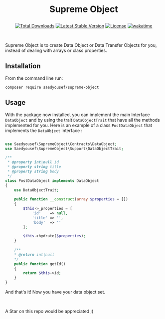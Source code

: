 <p align="center" style="font-size: 2em;font-weight: bold">Supreme Object</p>

<p align="center">
<a href="https://packagist.org/packages/saedyousef/supreme-object"><img src="https://img.shields.io/packagist/dt/saedyousef/supreme-object" alt="Total Downloads"></a>
<a href="https://packagist.org/packages/saedyousef/supreme-object"><img src="https://img.shields.io/packagist/v/saedyousef/supreme-object" alt="Latest Stable Version"></a>
<a href="https://packagist.org/packages/saedyousef/supreme-object"><img src="https://img.shields.io/packagist/l/saedyousef/supreme-object" alt="License"></a>
<a href="https://wakatime.com/badge/user/03bf07e2-4c78-4826-8603-8922f0241061/project/1f7337b7-1cbe-4337-9330-c3d2b293fd7c"><img src="https://wakatime.com/badge/user/03bf07e2-4c78-4826-8603-8922f0241061/project/1f7337b7-1cbe-4337-9330-c3d2b293fd7c.svg" alt="wakatime"></a>
</p>  
<br>

Supreme Object is to create Data Object or Data Transfer Objects for you, instead of dealing with arrays or class properties.

## Installation

From the command line run:

```
composer require saedyousef/supreme-object
```

## Usage

With the package now installed, you can implement the main Interface `DataObject` and by using the trait `DataObjectTrait` that have all the methods implemented for you.
Here is an example of a class `PostDataObject` that implements the `DataObject` interface :
```php

use Saedyousef\SupremeObject\Contracts\DataObject;
use Saedyousef\SupremeObject\Support\DataObjectTrait;

/**
 * @property int|null id
 * @property string title
 * @property string body 
 */
class PostDataObject implements DataObject
{
    use DataObjectTrait;
    
    public function __construct(array $properties = [])
    {
        $this->_properties = [
            'id'    => null,
            'title' => '',
            'body'  => ''
        ];

        $this->hydrate($properties);
    }
    
    /** 
    * @return int|null
    */
    public function getId()
    {
        return $this->id;
    }
}
```

And that's it! Now you have your data object set.

<br>

A Star on this repo would be appreciated ;)